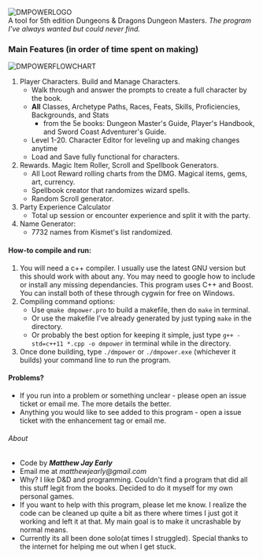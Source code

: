 ![DMPOWERLOGO](https://i.imgur.com/AIfDZLy.png)  
A tool for 5th edition Dungeons & Dragons Dungeon Masters.
_The program I've always wanted but could never find._


### Main Features (in order of time spent on making)

![DMPOWERFLOWCHART](https://i.imgur.com/Hg2LDHg.png)  

1. Player Characters. Build and Manage Characters.  
    * Walk through and answer the prompts to create a full character by the book.  
    * **All** Classes, Archetype Paths, Races, Feats, Skills, Proficiencies, Backgrounds, and Stats  
        * from the 5e books: Dungeon Master's Guide, Player's Handbook, and Sword Coast Adventurer's Guide.  
    * Level 1-20. Character Editor for leveling up and making changes anytime  
    * Load and Save fully functional for characters.  
2. Rewards. Magic Item Roller, Scroll and Spellbook Generators.  
    * All Loot Reward rolling charts from the DMG. Magical items, gems, art, currency.  
    * Spellbook creator that randomizes wizard spells.  
    * Random Scroll generator.  
3. Party Experience Calculator  
	* Total up session or encounter experience and split it with the party.  
4. Name Generator: 
    * 7732 names from Kismet's list randomized.  


#### How-to compile and run:

1. You will need a c++ compiler. I usually use the latest GNU version but this should work with about any. You may need to google how to include or install any missing dependancies. This program uses C++ and Boost. You can install both of these through cygwin for free on Windows.
2. Compiling command options:  
    * Use ```qmake dmpower.pro``` to build a makefile, then do ```make``` in terminal.  
    * Or use the makefile I've already generated by just typing ```make``` in the directory.   
    * Or probably the best option for keeping it simple, just type ```g++ -std=c++11 *.cpp -o dmpower``` in terminal while in the directory.  
3. Once done building, type ```./dmpower``` or ```./dmpower.exe``` (whichever it builds) your command line to run the program.


#### Problems?

* If you run into a problem or something unclear - please open an issue ticket or email me. The more details the better.
* Anything you would like to see added to this program - open a issue ticket with the enhancement tag or email me.


###### About

* Code by 
**_Matthew Jay Early_** 
* Email me at 
_matthewjearly@gmail.com_
* Why? I like D&D and programming. Couldn't find a program that did all this stuff legit from the books. Decided to do it myself for my own personal games.
* If you want to help with this program, please let me know. I realize the code can be cleaned up quite a bit as there where times I just got it working and left it at that. My main goal is to make it uncrashable by normal means.  
* Currently its all been done solo(at times I struggled). Special thanks to the internet for helping me out when I get stuck.
